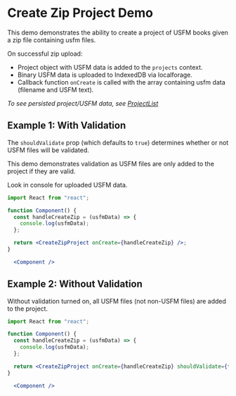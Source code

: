 # Create Zip Project Demo

This demo demonstrates the ability to create a project of USFM books given a zip file containing usfm files.

On successful zip upload:

- Project object with USFM data is added to the `projects` context.
- Binary USFM data is uploaded to IndexedDB via localforage.
- Callback function `onCreate` is called with the array containing usfm data (filename and USFM text).

_To see persisted project/USFM data, see [ProjectList](#projectlist)_

## Example 1: With Validation

The `shouldValidate` prop (which defaults to `true`) determines whether or not USFM files will be validated.

This demo demonstrates validation as USFM files are only added to the project if they are valid.

Look in console for uploaded USFM data.

```jsx
import React from "react";

function Component() {
  const handleCreateZip = (usfmData) => {
    console.log(usfmData);
  };

  return <CreateZipProject onCreate={handleCreateZip} />;
}

  <Component />
```

## Example 2: Without Validation

Without validation turned on, all USFM files (not non-USFM files) are added to the project.

```jsx
import React from "react";

function Component() {
  const handleCreateZip = (usfmData) => {
    console.log(usfmData);
  };

  return <CreateZipProject onCreate={handleCreateZip} shouldValidate={false} />;
}

  <Component />
```
